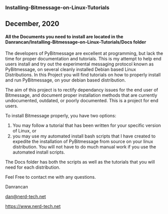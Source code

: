 ### Installing-Bitmessage-on-Linux-Tutorials  
## December, 2020
#### All the Documents you need to install are located in the Danrancan/Installing-Bitmessage-on-Linux-Tutorials/Docs folder


The developers of PyBitmessage are excellent at programming, but lack the time for proper documentation and tutorials. This is my attempt to help end users install and try out the experimental messaging protocol known as PyBitmessage, on several cleanly installed Debian based Linux Distributions.  In this Project you will find tutorials on how to properly install and run PyBitmessage, on your debian based distribution. 

The aim of this project is to rectify dependancy issues for the end user of Bitmessage, and document proper installation methods that are currently undocumented, outdated, or poorly documented. This is a project for end users.

To install Bitmessage properly, you have two options:

1) You may follow a tutorial that has been written for your specific version of Linux, or
2) you may use my automated install bash scripts that I have created to expedite the installation of PyBitmessage from source on your linux distribution. You will not have to do much manual work if you use the automated install scripts.

The Docs folder has both the scripts as well as the tutorials that you will need for each distribution.

Feel Free to contact me with any questions.

Danrancan

dan@nerd-tech.net

https://www.nerd-tech.net
